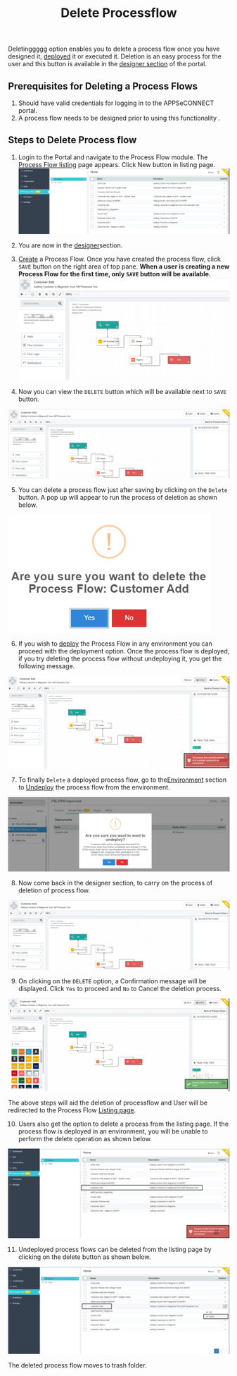 ﻿---
title: "Delete Processflow"
toc: true
tag: developers
category: "Processflow"
menus: 
    quickstartprocessflow:
        title: "Delete Processflow"
        weight: 8
        icon: fa fa-file-word-o
        identifier: deleteprocessflow
---
Deletinggggg option enables you to delete a process flow once you have designed it,
[deployed](/processflow/deploying-and-executing-processfloww/) it or executed it. Deletion is an easy process for the user and this 
button is available in the [designer section](/processflow/designer-processflow/) of the portal.

## Prerequisites for Deleting a Process Flows
1.	Should have valid credentials for logging in to the APPSeCONNECT portal.
2.	A process flow needs to be designed prior to using this functionality .

## Steps to Delete Process flow

1. Login to the Portal and navigate to the Process Flow module. The [Process Flow listing](/processflow/processflow-listing-page/) page appears.
Click New button in listing page.     
![testimage](\staticfiles\processflow\media\testimage.png)  
2. You are now in the [designer](/processflow/designer-processflow/)section.    
3. [Create](/processflow/creating-processflow/) a Process Flow. Once you have created the process flow, click `SAVE` button on the right area of top pane.
**When a user is creating a new Process Flow for the first time, only `SAVE` button will be available.**      
![pfdelete2](\staticfiles\processflow\media\pfdelete2.png)       

4. Now you can view the `DELETE` button which will be available next to `SAVE` button.    

![pfdelete3](\staticfiles\processflow\media\pfdelete3.png)

5. You can delete a process flow just after saving by clicking on the `Delete` button. A pop up will appear 
to run the process of deletion as shown below.  

![pfdelete4](\staticfiles\processflow\media\pfdelete4.png)    

6. If you wish to [deploy](/processflow/deploying-and-executing-processfloww/) the Process Flow in any environment you can proceed with the 
deployment option. Once the process flow is deployed, if you try deleting the process flow without undeploying it, you get the 
following message. 

![pfdelete5](\staticfiles\processflow\media\pfdelete5.png)

7. To finally `Delete` a deployed process flow, go to the[Environment](/deployment/Environment-Management/) section to [Undeploy](/processflow/deploying-and-executing-processfloww/#undeploy-process-flow-from-environment) 
the process flow from the environment.    

![pfdelete6](\staticfiles\processflow\media\pfdelete6.png)  

8. Now come back in the designer section, to carry on the process of deletion of process flow.

![pfdelete7](\staticfiles\processflow\media\pfdelete7.png)      

9. On clicking on the `DELETE` option, a Confirmation message will be displayed. Click `Yes` to proceed and `No` to Cancel the deletion process. 

![pfdelete8](\staticfiles\processflow\media\pfdelete8.png)                

The above steps will aid the deletion of processflow and User will be redirected to the Process Flow [Listing page](/processflow/processflow-listing-page/).   

10. Users also get the option to delete a process from the listing page. If the process flow is deployed in an environment, you will be unable to perform the 
delete operation as shown below.  

![pfdelete9](\staticfiles\processflow\media\pfdelete9.png)    

11. Undeployed process flows can be deleted from the listing page by clicking on the delete button as shown below.  

![pfdelete10](\staticfiles\processflow\media\pfdelete10.png)    

The deleted process flow moves to trash folder.

